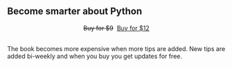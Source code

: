 ## Become smarter about Python

<div style="display:flex; justify-content:center;">
<a onclick="return false;" href="" target="_blank" class="buy-btn btn" style="margin: 0 .3em 0 .3em; text-decoration: line-through">Buy for $9</a>
<a href="https://gumroad.com/l/python-drops?wanted=true" target="_blank" class="buy-btn btn" style="margin: 0 .3em 0 .3em;">Buy for $12</a>
</div>
<br />

The book becomes more expensive when more tips are added.
New tips are added bi-weekly and when you buy you get updates for free.
